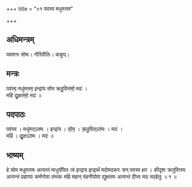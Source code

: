 +++
title = "०१ पवस्व मधुमत्तम"

+++
## अधिमन्त्रम्
पवमानः सोमः। गौरिवीतिः। ककुप्।

## मन्त्रः
पव॑स्व॒ मधु॑मत्तम॒ इन्द्रा॑य सोम क्रतु॒वित्त॑मो॒ मदः॑ ।  
महि॑ द्यु॒क्षत॑मो॒ मदः॑ ॥

## पदपाठः
पव॑स्व । मधु॑मत्ऽतमः । इन्द्रा॑य । सो॒म॒ । क्र॒तु॒वित्ऽत॑मः । मदः॑ ।  
महि॑ । द्यु॒क्षऽत॑मः । मदः॑ ॥

## भाष्यम्
हे सोम मधुमत्तमः अत्यन्तं माधुर्योपेतः त्वं इन्द्राय इन्द्रार्थं मदोमदकरः सन् पवस्व क्षर । कीदृशः क्रतुवित्तमः अत्यन्तं प्रज्ञायाः कर्मणोवा लंभकः महि महान् मंहनीयोवा द्युक्षतमः अत्यन्तं दीप्तः मदः मदहेतुः ॥ १ ॥